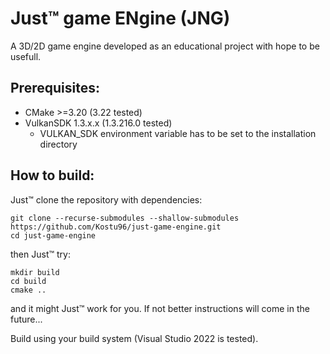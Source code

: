# Just™ game ENgine (JNG)
A 3D/2D game engine developed as an educational project with hope to be usefull.

## Prerequisites:
- CMake >=3.20 (3.22 tested)
- VulkanSDK 1.3.x.x (1.3.216.0 tested)
  - VULKAN_SDK environment variable has to be set to the installation directory

## How to build:
Just™ clone the repository with dependencies:
```
git clone --recurse-submodules --shallow-submodules https://github.com/Kostu96/just-game-engine.git
cd just-game-engine
```
then Just™ try:
```
mkdir build
cd build
cmake ..
```
and it might Just™ work for you.
If not better instructions will come in the future...

Build using your build system (Visual Studio 2022 is tested).
